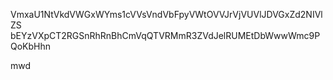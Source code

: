 VmxaU1NtVkdVWGxWYms1cVVsVndVbFpyVWtOVVJrVjVUVlJDVGxZd2NIVlZS
bEYzVXpCT2RGSnRhRnBhCmVqQTVRMmR3ZVdJelRUMEtDbWwwWmc9PQoKbHhn

mwd